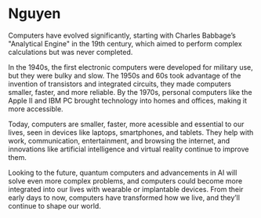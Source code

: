 # Nguyen
Computers have evolved significantly, starting with Charles Babbage’s "Analytical Engine" in the 19th century, which aimed to perform complex calculations but was never completed. 

In the 1940s, the first electronic computers were developed for military use, but they were bulky and slow. The 1950s and 60s took advantage of the invention of transistors and integrated circuits, they made computers smaller, faster, and more reliable. By the 1970s, personal computers like the Apple II and IBM PC brought technology into homes and offices, making it more accessible.

Today, computers are smaller, faster, more acessible and essential to our lives, seen in devices like laptops, smartphones, and tablets. They help with work, communication, entertainment, and browsing the internet, and innovations like artificial intelligence and virtual reality continue to improve them.

Looking to the future, quantum computers and advancements in AI will solve even more complex problems, and computers could become more integrated into our lives with wearable or implantable devices. From their early days to now, computers have transformed how we live, and they’ll continue to shape our world.